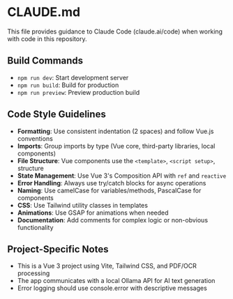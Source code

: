 # CLAUDE.md

This file provides guidance to Claude Code (claude.ai/code) when working with code in this repository.

## Build Commands
- `npm run dev`: Start development server
- `npm run build`: Build for production
- `npm run preview`: Preview production build

## Code Style Guidelines
- **Formatting**: Use consistent indentation (2 spaces) and follow Vue.js conventions
- **Imports**: Group imports by type (Vue core, third-party libraries, local components)
- **File Structure**: Vue components use the `<template>`, `<script setup>`, structure
- **State Management**: Use Vue 3's Composition API with `ref` and `reactive`
- **Error Handling**: Always use try/catch blocks for async operations
- **Naming**: Use camelCase for variables/methods, PascalCase for components
- **CSS**: Use Tailwind utility classes in templates
- **Animations**: Use GSAP for animations when needed
- **Documentation**: Add comments for complex logic or non-obvious functionality

## Project-Specific Notes
- This is a Vue 3 project using Vite, Tailwind CSS, and PDF/OCR processing
- The app communicates with a local Ollama API for AI text generation
- Error logging should use console.error with descriptive messages